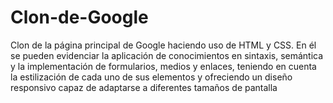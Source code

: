 # Clon-de-Google
Clon de la página principal de Google haciendo uso de HTML y CSS. En él se pueden evidenciar la aplicación de conocimientos en sintaxis, semántica y la implementación de formularios, medios y enlaces, teniendo en cuenta la estilización de cada uno de sus elementos y ofreciendo un diseño responsivo capaz de adaptarse a diferentes tamaños de pantalla
